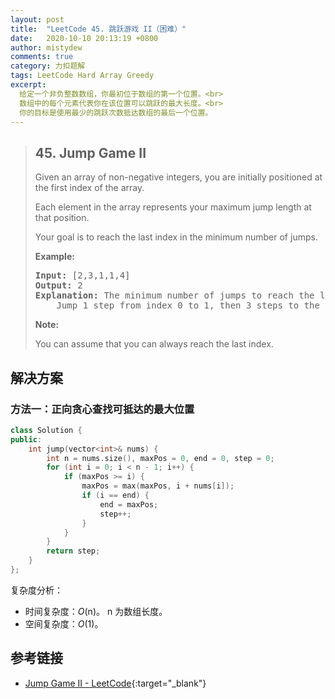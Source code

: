 ```yaml
---
layout: post
title:  "LeetCode 45. 跳跃游戏 II（困难）"
date:   2020-10-10 20:13:19 +0800
author: mistydew
comments: true
category: 力扣题解
tags: LeetCode Hard Array Greedy
excerpt:
  给定一个非负整数数组，你最初位于数组的第一个位置。<br>
  数组中的每个元素代表你在该位置可以跳跃的最大长度。<br>
  你的目标是使用最少的跳跃次数抵达数组的最后一个位置。
---
```

> ## 45. Jump Game II
> 
> Given an array of non-negative integers, you are initially positioned at the
> first index of the array.
> 
> Each element in the array represents your maximum jump length at that
> position.
> 
> Your goal is to reach the last index in the minimum number of jumps.
> 
> **Example:**
> 
> <pre>
> <strong>Input:</strong> [2,3,1,1,4]
> <strong>Output:</strong> 2
> <strong>Explanation:</strong> The minimum number of jumps to reach the last index is 2.
>     Jump 1 step from index 0 to 1, then 3 steps to the last index.
> </pre>
> 
> **Note:**
> 
> You can assume that you can always reach the last index.

## 解决方案

### 方法一：正向贪心查找可抵达的最大位置

```cpp
class Solution {
public:
    int jump(vector<int>& nums) {
        int n = nums.size(), maxPos = 0, end = 0, step = 0;
        for (int i = 0; i < n - 1; i++) {
            if (maxPos >= i) {
                maxPos = max(maxPos, i + nums[i]);
                if (i == end) {
                    end = maxPos;
                    step++;
                }
            }
        }
        return step;
    }
};
```

复杂度分析：
* 时间复杂度：*O*(n)。
  n 为数组长度。
* 空间复杂度：*O*(1)。

## 参考链接

* [Jump Game II - LeetCode](https://leetcode.com/problems/jump-game-ii/){:target="_blank"}

